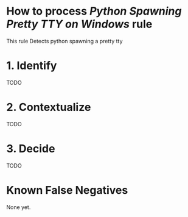 # How to process *Python Spawning Pretty TTY on Windows* rule
This rule Detects python spawning a pretty tty

# 1. Identify
TODO

# 2. Contextualize
TODO

# 3. Decide
TODO

# Known False Negatives
None yet.
